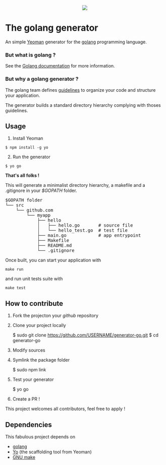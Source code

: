 <div style="text-align: center; margin-bottom: 20px">
<img src="https://golang.org/doc/gopher/frontpage.png"/>
</div>

# The golang generator

An simple [Yeoman](http://yeoman.io) generator for the [golang](http://golang.org/) programming language.

### But what is golang ?

See the [Golang documentation](https://golang.org/doc/) for more information.

### But why a golang generator ?

The golang team defines [guidelines](https://blog.golang.org/organizing-go-code) to organize your code and structure your application.

The generator builds a standard directory hierarchy complying with thoses guidelines.

## Usage


1. Install Yeoman

```
$ npm install -g yo
```

2. Run the generator

```
$ yo go
```

**That's all folks !**


This will generate a minimalist directory hierarchy, a makefile and a .gitignore in your *$GOPATH* folder.

<pre>
$GOPATH folder
└── src
    └── github.com
        └── myapp
            ├── hello
            │   ├── hello.go       # source file
            │   └── hello_test.go  # test file
            ├── main.go            # app entrypoint
            ├── Makefile
            ├── README.md
            └── .gitignore
</pre>

Once built, you can start your application with

```
make run
```

and run unit tests suite with

```
make test
```


## How to contribute


1. Fork the projecton your *github* repository

2. Clone your project locally

    $ sudo git clone https://github.com/USERNAME/generator-go.git
    $ cd generator-go

3. Modify sources

4. Symlink the package folder

   $ sudo npm link

5. Test your generator

    $ yo go

6. Create a PR !

This project welcomes all contributors, feel free to apply !

## Dependencies

This fabulous project depends on

* [golang](http://golang.org/)
* [Yo](https://github.com/yeoman/yo) (the scaffolding tool from Yeoman)
* [GNU make](https://www.gnu.org/software/make/manual/make.html)
